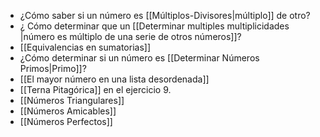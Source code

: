 - ¿Cómo saber si un número es [[Múltiplos-Divisores|múltiplo]] de otro?
- ¿ Cómo determinar que un [[Determinar multiples multiplicidades |número es múltiplo de una serie de otros números]]?
- [[Equivalencias en sumatorias]] 
- ¿Cómo determinar si un número es [[Determinar Números Primos|Primo]]?
- [[El mayor número en una lista desordenada]]
- [[Terna Pitagórica]] en el ejercicio 9.
- [[Números Triangulares]]
- [[Números Amicables]]
- [[Números Perfectos]]